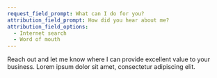 ```yaml
---
request_field_prompt: What can I do for you?
attribution_field_prompt: How did you hear about me?
attribution_field_options:
  - Internet search
  - Word of mouth
---
```

Reach out and let me know where I can provide excellent value to your business. Lorem ipsum dolor sit amet, consectetur adipiscing elit.